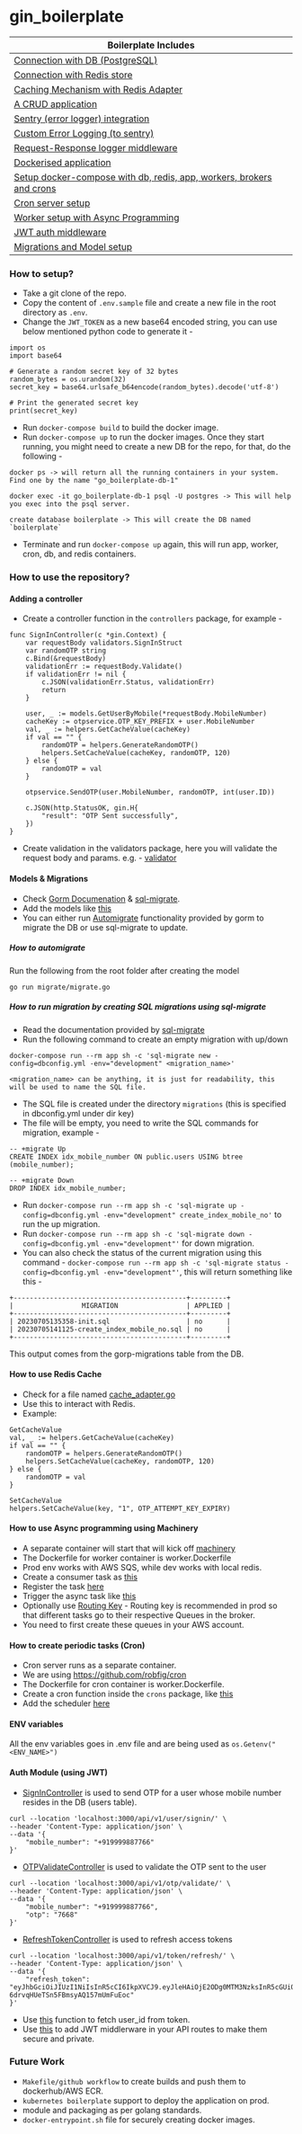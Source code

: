 # gin_boilerplate

| Boilerplate Includes |
|-----------------------|
| [Connection with DB (PostgreSQL)](https://github.com/cosmos-sajal/gin_boilerplate/blob/main/initializers/database.go#L22) |
| [Connection with Redis store](https://github.com/cosmos-sajal/gin_boilerplate/blob/main/initializers/redis.go#L17) |
| [Caching Mechanism with Redis Adapter](https://github.com/cosmos-sajal/gin_boilerplate/blob/main/helpers/cache_adapter.go) |
| [A CRUD application](https://github.com/cosmos-sajal/gin_boilerplate/blob/main/controllers/user_controller.go) |
| [Sentry (error logger) integration](https://github.com/cosmos-sajal/gin_boilerplate/blob/main/initializers/initialise_error_logger.go) |
| [Custom Error Logging (to sentry)](https://github.com/cosmos-sajal/gin_boilerplate/blob/main/errorlogger/error_logger.go) |
| [Request-Response logger middleware](https://github.com/cosmos-sajal/gin_boilerplate/blob/main/logger/logger_middleware.go#L56) |
| [Dockerised application](https://github.com/cosmos-sajal/gin_boilerplate/blob/main/Dockerfile) |
| [Setup docker-compose with db, redis, app, workers, brokers and crons](https://github.com/cosmos-sajal/gin_boilerplate/blob/main/docker-compose.yml) |
| [Cron server setup](https://github.com/cosmos-sajal/gin_boilerplate/blob/main/crons/initialise_cron.go) |
| [Worker setup with Async Programming](https://github.com/cosmos-sajal/gin_boilerplate/blob/main/initializers/connect_async_queue.go) |
| [JWT auth middleware](https://github.com/cosmos-sajal/gin_boilerplate/blob/main/services/auth/auth_service.go) |
| [Migrations and Model setup](https://github.com/cosmos-sajal/gin_boilerplate/blob/main/models/user.go) |

### How to setup?
- Take a git clone of the repo.
- Copy the content of `.env.sample` file and create a new file in the root directory as `.env`.
- Change the `JWT_TOKEN` as a new base64 encoded string, you can use below mentioned python code to generate it -
```
import os
import base64

# Generate a random secret key of 32 bytes
random_bytes = os.urandom(32)
secret_key = base64.urlsafe_b64encode(random_bytes).decode('utf-8')

# Print the generated secret key
print(secret_key)
```
- Run `docker-compose build` to build the docker image.
- Run `docker-compose up` to run the docker images. Once they start running, you might need to create a new DB for the repo, for that, do the following -
```
docker ps -> will return all the running containers in your system. Find one by the name "go_boilerplate-db-1"

docker exec -it go_boilerplate-db-1 psql -U postgres -> This will help you exec into the psql server.

create database boilerplate -> This will create the DB named `boilerplate`
```
- Terminate and run `docker-compose up` again, this will run app, worker, cron, db, and redis containers.

### How to use the repository?
#### Adding a controller
- Create a controller function in the `controllers` package, for example -
```
func SignInController(c *gin.Context) {
	var requestBody validators.SignInStruct
	var randomOTP string
	c.Bind(&requestBody)
	validationErr := requestBody.Validate()
	if validationErr != nil {
		c.JSON(validationErr.Status, validationErr)
		return
	}

	user, _ := models.GetUserByMobile(*requestBody.MobileNumber)
	cacheKey := otpservice.OTP_KEY_PREFIX + user.MobileNumber
	val, _ := helpers.GetCacheValue(cacheKey)
	if val == "" {
		randomOTP = helpers.GenerateRandomOTP()
		helpers.SetCacheValue(cacheKey, randomOTP, 120)
	} else {
		randomOTP = val
	}

	otpservice.SendOTP(user.MobileNumber, randomOTP, int(user.ID))

	c.JSON(http.StatusOK, gin.H{
		"result": "OTP Sent successfully",
	})
}
```
- Create validation in the validators package, here you will validate the request body and params. e.g. - [validator](https://github.com/cosmos-sajal/gin_boilerplate/blob/main/validators/auth_validator.go)

#### Models & Migrations
- Check [Gorm Documenation](https://gorm.io/docs/) & [sql-migrate](https://github.com/rubenv/sql-migrate).
- Add the models like [this](https://github.com/cosmos-sajal/gin_boilerplate/blob/main/models/user.go)
- You can either run [Automigrate](https://gorm.io/docs/migration.html) functionality provided by gorm to migrate the DB or use sql-migrate to update.
##### How to automigrate
Run the following from the root folder after creating the model
```
go run migrate/migrate.go
```
##### How to run migration by creating SQL migrations using sql-migrate
- Read the documentation provided by [sql-migrate](https://github.com/rubenv/sql-migrate)
- Run the following command to create an empty migration with up/down
```
docker-compose run --rm app sh -c 'sql-migrate new -config=dbconfig.yml -env="development" <migration_name>'

<migration_name> can be anything, it is just for readability, this will be used to name the SQL file.
```
- The SQL file is created under the directory `migrations` (this is specified in dbconfig.yml under dir key)
- The file will be empty, you need to write the SQL commands for migration, example -
```
-- +migrate Up
CREATE INDEX idx_mobile_number ON public.users USING btree (mobile_number);

-- +migrate Down
DROP INDEX idx_mobile_number;
```
- Run `docker-compose run --rm app sh -c 'sql-migrate up -config=dbconfig.yml -env="development" create_index_mobile_no'` to run the up migration.
- Run `docker-compose run --rm app sh -c 'sql-migrate down -config=dbconfig.yml -env="development"'` for down migration.
- You can also check the status of the current migration using this command - `docker-compose run --rm app sh -c 'sql-migrate status -config=dbconfig.yml -env="development"'`, this will return something like this -
```
+-------------------------------------------+---------+
|                 MIGRATION                 | APPLIED |
+-------------------------------------------+---------+
| 20230705135358-init.sql                   | no      |
| 20230705141125-create_index_mobile_no.sql | no      |
+-------------------------------------------+---------+
```
This output comes from the gorp-migrations table from the DB.

#### How to use Redis Cache
- Check for a file named [cache_adapter.go](https://github.com/cosmos-sajal/gin_boilerplate/blob/main/helpers/cache_adapter.go)
- Use this to interact with Redis.
- Example:
```
GetCacheValue
val, _ := helpers.GetCacheValue(cacheKey)
if val == "" {
	randomOTP = helpers.GenerateRandomOTP()
	helpers.SetCacheValue(cacheKey, randomOTP, 120)
} else {
	randomOTP = val
}

SetCacheValue
helpers.SetCacheValue(key, "1", OTP_ATTEMPT_KEY_EXPIRY)
```

#### How to use Async programming using Machinery
- A separate container will start that will kick off [machinery](https://github.com/RichardKnop/machinery)
- The Dockerfile for worker container is worker.Dockerfile
- Prod env works with AWS SQS, while dev works with local redis.
- Create a consumer task as [this](https://github.com/cosmos-sajal/gin_boilerplate/blob/main/tasks/send_otp.go)
- Register the task [here](https://github.com/cosmos-sajal/gin_boilerplate/blob/main/initializers/connect_async_queue.go#L65)
- Trigger the async task like [this](https://github.com/cosmos-sajal/gin_boilerplate/blob/main/services/otp/otp_service.go#L38)
- Optionally use [Routing Key](https://github.com/cosmos-sajal/gin_boilerplate/blob/main/services/otp/otp_service.go#L36) - Routing key is recommended in prod so that different tasks go to their respective Queues in the broker.
- You need to first create these queues in your AWS account.

#### How to create periodic tasks (Cron)
- Cron server runs as a separate container.
- We are using https://github.com/robfig/cron
- The Dockerfile for cron container is worker.Dockerfile.
- Create a cron function inside the `crons` package, like [this](https://github.com/cosmos-sajal/gin_boilerplate/blob/main/crons/cron1.go)
- Add the scheduler [here](https://github.com/cosmos-sajal/gin_boilerplate/blob/main/crons/initialise_cron.go#L11)

#### ENV variables
All the env variables goes in .env file and are being used as `os.Getenv("<ENV_NAME>")`

#### Auth Module (using JWT)
- [SignInController](https://github.com/cosmos-sajal/gin_boilerplate/blob/main/controllers/auth_controller.go#L14) is used to send OTP for a user whose mobile number resides in the DB (users table).
```
curl --location 'localhost:3000/api/v1/user/signin/' \
--header 'Content-Type: application/json' \
--data '{
    "mobile_number": "+919999887766"
}'
```
- [OTPValidateController](https://github.com/cosmos-sajal/gin_boilerplate/blob/main/controllers/otp_controller.go#L13) is used to validate the OTP sent to the user
```
curl --location 'localhost:3000/api/v1/otp/validate/' \
--header 'Content-Type: application/json' \
--data '{
    "mobile_number": "+919999887766",
    "otp": "7668"
}'
```
- [RefreshTokenController](https://github.com/cosmos-sajal/gin_boilerplate/blob/main/controllers/auth_controller.go#L41) is used to refresh access tokens
```
curl --location 'localhost:3000/api/v1/token/refresh/' \
--header 'Content-Type: application/json' \
--data '{
    "refresh_token": "eyJhbGciOiJIUzI1NiIsInR5cCI6IkpXVCJ9.eyJleHAiOjE2ODg0MTM3NzksInR5cGUiOiJyZWZyZXNoIiwidXNlcl9pZCI6N30.BB1zVyl3H6st-6drvqHUeTSn5FBmsyAQ157mUmFuEoc"
}'
```
- Use [this](https://github.com/cosmos-sajal/gin_boilerplate/blob/main/services/auth/auth_service.go#L49) function to fetch user_id from token.
- Use [this](https://github.com/cosmos-sajal/gin_boilerplate/blob/main/main.go#L35) to add JWT middlerware in your API routes to make them secure and private.

### Future Work
- `Makefile/github workflow` to create builds and push them to dockerhub/AWS ECR.
- `kubernetes boilerplate` support to deploy the application on prod.
- module and packaging as per golang standards.
- `docker-entrypoint.sh` file for securely creating docker images.
